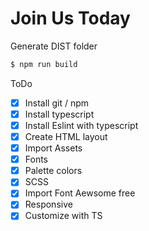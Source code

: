 # Join Us Today

Generate DIST folder

```javascript
$ npm run build
```

ToDo

- [x] Install git / npm
- [x] Install typescript
- [x] Install Eslint with typescript
- [x] Create HTML layout
- [x] Import Assets
- [x] Fonts
- [x] Palette colors
- [x] SCSS
- [x] Import Font Aewsome free
- [x] Responsive
- [x] Customize with TS
